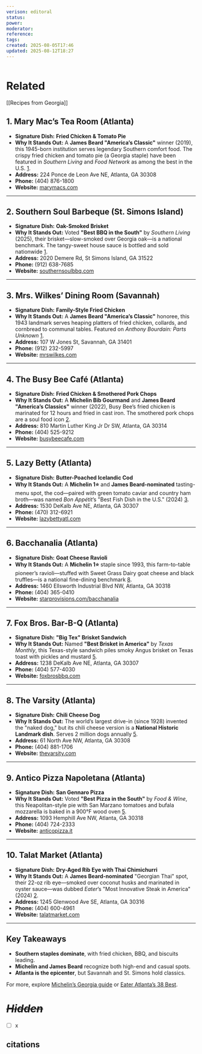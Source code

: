 ```yaml
---
verison: editoral
status: 
power: 
moderator: 
reference: 
tags: 
created: 2025-08-05T17:46
updated: 2025-08-12T18:27
---
```

```table-of-contents
```

# Related
[[Recipes from Georgia]]


## **1. Mary Mac’s Tea Room (Atlanta)**  
   - **Signature Dish:** **Fried Chicken & Tomato Pie**  
   - **Why It Stands Out:** A **James Beard "America’s Classic"** winner (2019), this 1945-born institution serves legendary Southern comfort food. The crispy fried chicken and tomato pie (a Georgia staple) have been featured in *Southern Living* and *Food Network* as among the best in the U.S. [1](https://www.11alive.com/article/entertainment/dining/best-restaurants-in-georgia-2025-list/85-1842579e-60b2-4954-848b-b521724ae865).  
   - **Address:** 224 Ponce de Leon Ave NE, Atlanta, GA 30308  
   - **Phone:** (404) 876-1800  
   - **Website:** [marymacs.com](http://www.marymacs.com)  

---

## **2. Southern Soul Barbeque (St. Simons Island)**  
   - **Signature Dish:** **Oak-Smoked Brisket**  
   - **Why It Stands Out:** Voted **"Best BBQ in the South"** by *Southern Living* (2025), their brisket—slow-smoked over Georgia oak—is a national benchmark. The tangy-sweet house sauce is bottled and sold nationwide [1](https://www.11alive.com/article/entertainment/dining/best-restaurants-in-georgia-2025-list/85-1842579e-60b2-4954-848b-b521724ae865).  
   - **Address:** 2020 Demere Rd, St Simons Island, GA 31522  
   - **Phone:** (912) 638-7685  
   - **Website:** [southernsoulbbq.com](http://www.southernsoulbbq.com)  

---

## **3. Mrs. Wilkes’ Dining Room (Savannah)**  
   - **Signature Dish:** **Family-Style Fried Chicken**  
   - **Why It Stands Out:** A **James Beard "America’s Classic"** honoree, this 1943 landmark serves heaping platters of fried chicken, collards, and cornbread to communal tables. Featured on *Anthony Bourdain: Parts Unknown* [1](https://www.11alive.com/article/entertainment/dining/best-restaurants-in-georgia-2025-list/85-1842579e-60b2-4954-848b-b521724ae865).  
   - **Address:** 107 W Jones St, Savannah, GA 31401  
   - **Phone:** (912) 232-5997  
   - **Website:** [mrswilkes.com](http://www.mrswilkes.com)  

---

## **4. The Busy Bee Café (Atlanta)**  
   - **Signature Dish:** **Fried Chicken & Smothered Pork Chops**  
   - **Why It Stands Out:** A **Michelin Bib Gourmand** and **James Beard "America’s Classics"** winner (2022), Busy Bee’s fried chicken is marinated for 12 hours and fried in cast iron. The smothered pork chops are a soul food icon [2](https://atlanta.eater.com/maps/38-best-restaurants-in-atlanta).  
   - **Address:** 810 Martin Luther King Jr Dr SW, Atlanta, GA 30314  
   - **Phone:** (404) 525-9212  
   - **Website:** [busybeecafe.com](http://www.busybeecafe.com)  

---

## **5. Lazy Betty (Atlanta)**  
   - **Signature Dish:** **Butter-Poached Icelandic Cod**  
   - **Why It Stands Out:** A **Michelin 1⭐** and **James Beard-nominated** tasting-menu spot, the cod—paired with green tomato caviar and country ham broth—was named *Bon Appétit*’s "Best Fish Dish in the U.S." (2024) [3](https://www.metropolitanshuttle.com/the-top-atlanta-restaurants-you-need-to-try-in-2025/).  
   - **Address:** 1530 DeKalb Ave NE, Atlanta, GA 30307  
   - **Phone:** (470) 312-6921  
   - **Website:** [lazybettyatl.com](http://www.lazybettyatl.com)  

---

## **6. Bacchanalia (Atlanta)**  
   - **Signature Dish:** **Goat Cheese Ravioli**  
   - **Why It Stands Out:** A **Michelin 1⭐** staple since 1993, this farm-to-table pioneer’s ravioli—stuffed with Sweet Grass Dairy goat cheese and black truffles—is a national fine-dining benchmark [8](https://blog.resy.com/2024/10/atlanta-michelin-stars-restaurants/).  
   - **Address:** 1460 Ellsworth Industrial Blvd NW, Atlanta, GA 30318  
   - **Phone:** (404) 365-0410  
   - **Website:** [starprovisions.com/bacchanalia](http://www.starprovisions.com/bacchanalia)  

---

## **7. Fox Bros. Bar-B-Q (Atlanta)**  
   - **Signature Dish:** **"Big Tex" Brisket Sandwich**  
   - **Why It Stands Out:** Named **"Best Brisket in America"** by *Texas Monthly*, this Texas-style sandwich piles smoky Angus brisket on Texas toast with pickles and mustard [5](https://www.cozymeal.com/magazine/atlanta-foods).  
   - **Address:** 1238 DeKalb Ave NE, Atlanta, GA 30307  
   - **Phone:** (404) 577-4030  
   - **Website:** [foxbrosbbq.com](http://www.foxbrosbbq.com)  

---

## **8. The Varsity (Atlanta)**  
   - **Signature Dish:** **Chili Cheese Dog**  
   - **Why It Stands Out:** The world’s largest drive-in (since 1928) invented the "naked dog," but its chili cheese version is a **National Historic Landmark dish**. Serves 2 million dogs annually [5](https://www.cozymeal.com/magazine/atlanta-foods).  
   - **Address:** 61 North Ave NW, Atlanta, GA 30308  
   - **Phone:** (404) 881-1706  
   - **Website:** [thevarsity.com](http://www.thevarsity.com)  

---

## **9. Antico Pizza Napoletana (Atlanta)**  
   - **Signature Dish:** **San Gennaro Pizza**  
   - **Why It Stands Out:** Voted **"Best Pizza in the South"** by *Food & Wine*, this Neapolitan-style pie with San Marzano tomatoes and bufala mozzarella is baked in a 900°F wood oven [5](https://www.cozymeal.com/magazine/atlanta-foods).  
   - **Address:** 1093 Hemphill Ave NW, Atlanta, GA 30318  
   - **Phone:** (404) 724-2333  
   - **Website:** [anticopizza.it](http://www.anticopizza.it)  

---

## **10. Talat Market (Atlanta)**  
   - **Signature Dish:** **Dry-Aged Rib Eye with Thai Chimichurri**  
   - **Why It Stands Out:** A **James Beard-nominated** "Georgian Thai" spot, their 22-oz rib eye—smoked over coconut husks and marinated in oyster sauce—was dubbed *Eater*’s "Most Innovative Steak in America" (2024) [2](https://atlanta.eater.com/maps/38-best-restaurants-in-atlanta).  
   - **Address:** 1245 Glenwood Ave SE, Atlanta, GA 30316  
   - **Phone:** (404) 600-4961  
   - **Website:** [talatmarket.com](http://www.talatmarket.com)  

---

## **Key Takeaways**  
- **Southern staples dominate**, with fried chicken, BBQ, and biscuits leading.  
- **Michelin and James Beard** recognize both high-end and casual spots.  
- **Atlanta is the epicenter**, but Savannah and St. Simons hold classics.  

For more, explore [Michelin’s Georgia guide](http://guide.michelin.com/us/en) or [Eater Atlanta’s 38 Best](https://atlanta.eater.com/maps/38-best-restaurants-in-atlanta).

# *~~Hidden~~*
- [ ] x

## citations